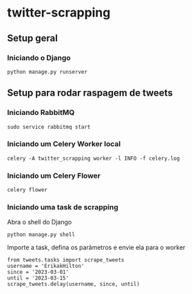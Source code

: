# twitter-scrapping

## Setup geral

### Iniciando o Django
```
python manage.py runserver
```

## Setup para rodar raspagem de tweets

### Iniciando RabbitMQ
```
sudo service rabbitmq start
```

### Iniciando um Celery Worker local
```
celery -A twitter_scrapping worker -l INFO -f celery.log
```

### Iniciando um Celery Flower
```
celery flower
```

### Iniciando uma task de scrapping
Abra o shell do Django
```
python manage.py shell
```

Importe a task, defina os parâmetros e envie ela para o worker
```
from tweets.tasks import scrape_tweets
username = 'ErikakHilton'
since = '2023-03-01'
until = '2023-03-15'
scrape_tweets.delay(username, since, until)
```